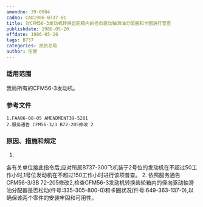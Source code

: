 ```yaml
---
amendno: 39-0004
cadno: CAD1986-B737-01
title: 对CFM56-3发动机转换齿轮箱内的径向驱动轴滑油分配器和卡圈进行普查
publishdate: 1986-05-20
effdate: 1986-05-20
tags: B737
categories: 民航总局
author: 伍健
---
```


### 适用范围 
我局所有的CFM56-3发动机。

<!--more-->
### 参考文件
    1.FAA86-08-05 AMENDMENT39-5281
    2.服务通告 CFM56-3/3 B72-205修改 2 

### 原因、措施和规定 
1.
各有关单位接此指令后,应对所属B737-300飞机装于2号位的发动机在不超过50工作小时,1号位发动机在不超过150工作小时进行该项普查。 
2.
依照服务通告CFM56-3/3B 72-205修改2,检查CFM56-3发动机转换齿轮箱内的径向驱动轴滑油分配器是否松动(件号:335-305-800-0)和卡圈状况(件号:649-363-137-0),以确保该两个零件的安装牢固和可用性。

